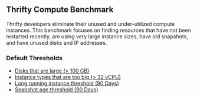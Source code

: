 ## Thrifty Compute Benchmark

Thrifty developers eliminate their unused and under-utilized compute instances.
This benchmark focuses on finding resources that have not been restarted
recently, are using very large instance sizes, have old snapshots, and have
unused disks and IP addresses.

### Default Thresholds

- [Disks that are large (> 100 GB)](https://github.com/turbot/steampipe-mod-gcp-thrifty/blob/main/controls/compute.sp#L87)
- [Instance types that are too big (> 32 vCPU)](https://github.com/turbot/steampipe-mod-gcp-thrifty/blob/main/controls/compute.sp#L137)
- [Long running instance threshold (90 Days)](https://github.com/turbot/steampipe-mod-gcp-thrifty/blob/main/controls/compute.sp#L160)
- [Snapshot age threshold (90 Days)](https://github.com/turbot/steampipe-mod-gcp-thrifty/blob/main/controls/compute.sp#L185)
